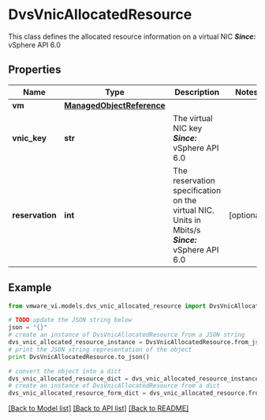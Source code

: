 # DvsVnicAllocatedResource

This class defines the allocated resource information on a virtual NIC  ***Since:*** vSphere API 6.0 

## Properties
Name | Type | Description | Notes
------------ | ------------- | ------------- | -------------
**vm** | [**ManagedObjectReference**](ManagedObjectReference.md) |  | 
**vnic_key** | **str** | The virtual NIC key  ***Since:*** vSphere API 6.0  | 
**reservation** | **int** | The reservation specification on the virtual NIC.  Units in Mbits/s  ***Since:*** vSphere API 6.0  | [optional] 

## Example

```python
from vmware_vi.models.dvs_vnic_allocated_resource import DvsVnicAllocatedResource

# TODO update the JSON string below
json = "{}"
# create an instance of DvsVnicAllocatedResource from a JSON string
dvs_vnic_allocated_resource_instance = DvsVnicAllocatedResource.from_json(json)
# print the JSON string representation of the object
print DvsVnicAllocatedResource.to_json()

# convert the object into a dict
dvs_vnic_allocated_resource_dict = dvs_vnic_allocated_resource_instance.to_dict()
# create an instance of DvsVnicAllocatedResource from a dict
dvs_vnic_allocated_resource_form_dict = dvs_vnic_allocated_resource.from_dict(dvs_vnic_allocated_resource_dict)
```
[[Back to Model list]](../README.md#documentation-for-models) [[Back to API list]](../README.md#documentation-for-api-endpoints) [[Back to README]](../README.md)


